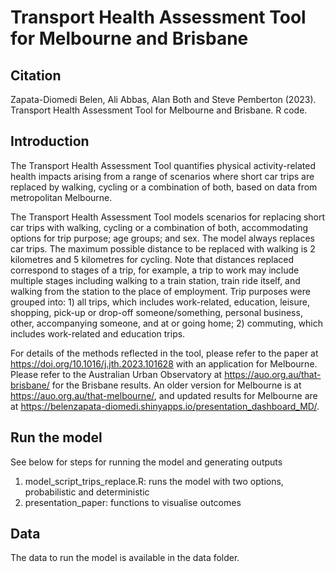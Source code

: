 # Transport Health Assessment Tool for Melbourne and Brisbane

## Citation

Zapata-Diomedi Belen, Ali Abbas,  Alan Both and Steve Pemberton (2023). Transport Health Assessment Tool for Melbourne and Brisbane. R code.

## Introduction 

The Transport Health Assessment Tool quantifies physical activity-related health impacts arising from a range of scenarios where short car trips are replaced by walking, cycling or a combination of both, based on data from metropolitan Melbourne.

The Transport Health Assessment Tool models scenarios for replacing short car trips with walking, cycling or a combination of both, accommodating options for trip purpose; age groups; and sex. The model always replaces car trips. The maximum possible distance to be replaced with walking is 2 kilometres and 5 kilometres for cycling. Note that distances replaced correspond to stages of a trip, for example, a trip to work may include multiple stages including walking to a train station, train ride itself, and walking from the station to the place of employment. Trip purposes were grouped into: 1) all trips, which includes work-related, education, leisure, shopping, pick-up or drop-off someone/something, personal business, other, accompanying someone, and at or going home; 2) commuting, which includes work-related and education trips.

For details of the methods reflected in the tool, please refer to the paper at https://doi.org/10.1016/j.jth.2023.101628 with an application for Melbourne.  Please refer to the Australian Urban Observatory at https://auo.org.au/that-brisbane/ for the Brisbane results.  An older version for Melbourne is at https://auo.org.au/that-melbourne/, and updated results for Melbourne are at https://belenzapata-diomedi.shinyapps.io/presentation_dashboard_MD/.


## Run the model

See below for steps for running the model and generating outputs

1) model_script_trips_replace.R: runs the model with two options, probabilistic and deterministic
2) presentation_paper: functions to visualise outcomes

## Data

The data to run the model is available in the data folder. 
